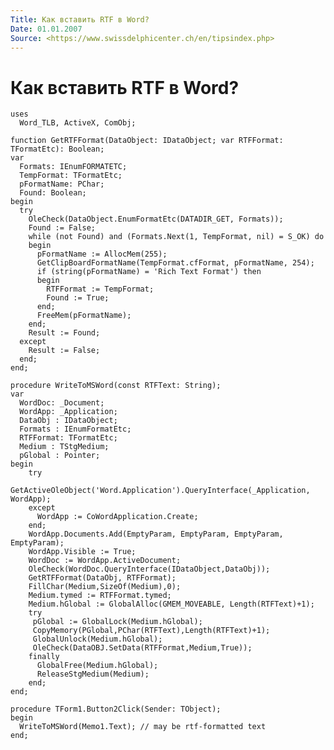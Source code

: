```yaml
---
Title: Как вставить RTF в Word?
Date: 01.01.2007
Source: <https://www.swissdelphicenter.ch/en/tipsindex.php>
---
```



Как вставить RTF в Word?
========================

    uses
      Word_TLB, ActiveX, ComObj;
     
    function GetRTFFormat(DataObject: IDataObject; var RTFFormat: TFormatEtc): Boolean;
    var
      Formats: IEnumFORMATETC;
      TempFormat: TFormatEtc;
      pFormatName: PChar;
      Found: Boolean;
    begin
      try
        OleCheck(DataObject.EnumFormatEtc(DATADIR_GET, Formats));
        Found := False;
        while (not Found) and (Formats.Next(1, TempFormat, nil) = S_OK) do
        begin
          pFormatName := AllocMem(255);
          GetClipBoardFormatName(TempFormat.cfFormat, pFormatName, 254);
          if (string(pFormatName) = 'Rich Text Format') then
          begin
            RTFFormat := TempFormat;
            Found := True;
          end;
          FreeMem(pFormatName);
        end;
        Result := Found;
      except
        Result := False;
      end;
    end;
     
    procedure WriteToMSWord(const RTFText: String);
    var
      WordDoc: _Document;
      WordApp: _Application;
      DataObj : IDataObject;
      Formats : IEnumFormatEtc;
      RTFFormat: TFormatEtc;
      Medium : TStgMedium;
      pGlobal : Pointer;
    begin
        try
          GetActiveOleObject('Word.Application').QueryInterface(_Application, WordApp);
        except
          WordApp := CoWordApplication.Create;
        end;
        WordApp.Documents.Add(EmptyParam, EmptyParam, EmptyParam, EmptyParam);
        WordApp.Visible := True;
        WordDoc := WordApp.ActiveDocument;
        OleCheck(WordDoc.QueryInterface(IDataObject,DataObj));
        GetRTFFormat(DataObj, RTFFormat);
        FillChar(Medium,SizeOf(Medium),0);
        Medium.tymed := RTFFormat.tymed;
        Medium.hGlobal := GlobalAlloc(GMEM_MOVEABLE, Length(RTFText)+1);
        try
         pGlobal := GlobalLock(Medium.hGlobal);
         CopyMemory(PGlobal,PChar(RTFText),Length(RTFText)+1);
         GlobalUnlock(Medium.hGlobal);
         OleCheck(DataOBJ.SetData(RTFFormat,Medium,True));
        finally
          GlobalFree(Medium.hGlobal);
          ReleaseStgMedium(Medium);
        end;
    end;
     
    procedure TForm1.Button2Click(Sender: TObject);
    begin
      WriteToMSWord(Memo1.Text); // may be rtf-formatted text
    end;

